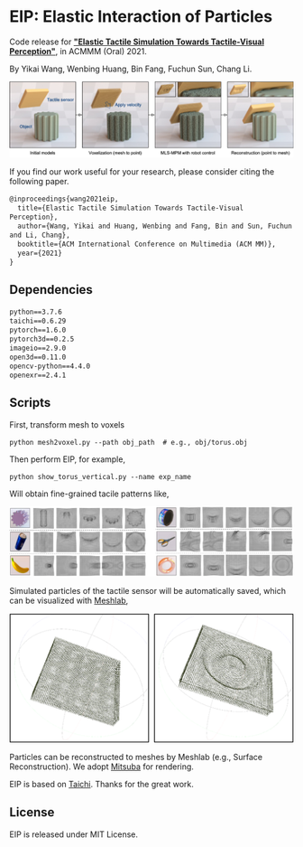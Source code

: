 # EIP: Elastic Interaction of Particles
Code release for [**"Elastic Tactile Simulation Towards Tactile-Visual Perception"**](https://arxiv.org/pdf/2108.05013.pdf), in ACMMM (Oral) 2021.

By Yikai Wang, Wenbing Huang, Bin Fang, Fuchun Sun, Chang Li.

<p align="center"><img src="assets/intro.png" width="820" /></p>


If you find our work useful for your research, please consider citing the following paper.
```
@inproceedings{wang2021eip,
  title={Elastic Tactile Simulation Towards Tactile-Visual Perception},
  author={Wang, Yikai and Huang, Wenbing and Fang, Bin and Sun, Fuchun and Li, Chang},
  booktitle={ACM International Conference on Multimedia (ACM MM)},
  year={2021}
}
```


## Dependencies
```
python==3.7.6
taichi==0.6.29
pytorch==1.6.0
pytorch3d==0.2.5
imageio==2.9.0
open3d==0.11.0
opencv-python==4.4.0
openexr==2.4.1
```


## Scripts


First, transform mesh to voxels
```
python mesh2voxel.py --path obj_path  # e.g., obj/torus.obj
```
Then perform EIP, for example,
```
python show_torus_vertical.py --name exp_name
```

Will obtain fine-grained tacile patterns like,

<p align="center"><img src="assets/patterns.png" width="920" /></p>

Simulated particles of the tactile sensor will be automatically saved, which can be visualized with [Meshlab](https://www.meshlab.net/),

<p align="center"><img src="assets/particles.png" width="520" /></p>

Particles can be reconstructed to meshes by Meshlab (e.g., Surface Reconstruction). We adopt [Mitsuba](http://www.mitsuba-renderer.org/) for rendering.

EIP is based on [Taichi](https://github.com/taichi-dev/taichi). Thanks for the great work.

## License

EIP is released under MIT License.
